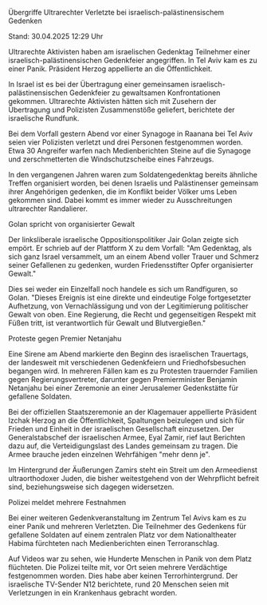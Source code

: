 
Übergriffe Ultrarechter
Verletzte bei israelisch-palästinensischem Gedenken


Stand: 30.04.2025 12:29 Uhr


Ultrarechte Aktivisten haben am israelischen Gedenktag Teilnehmer einer israelisch-palästinensischen Gedenkfeier angegriffen. In Tel Aviv kam es zu einer Panik. Präsident Herzog appellierte an die Öffentlichkeit.



In Israel ist es bei der Übertragung einer gemeinsamen israelisch-palästinensischen Gedenkfeier zu gewaltsamen Konfrontationen gekommen. Ultrarechte Aktivisten hätten sich mit Zusehern der Übertragung und Polizisten Zusammenstöße geliefert, berichtete der israelische Rundfunk.


Bei dem Vorfall gestern Abend vor einer Synagoge in Raanana bei Tel Aviv seien vier Polizisten verletzt und drei Personen festgenommen worden. Etwa 30 Angreifer warfen nach Medienberichten Steine auf die Synagoge und zerschmetterten die Windschutzscheibe eines Fahrzeugs. 


In den vergangenen Jahren waren zum Soldatengedenktag bereits ähnliche Treffen organisiert worden, bei denen Israelis und Palästinenser gemeinsam ihrer Angehörigen gedenken, die im Konflikt beider Völker ums Leben gekommen sind. Dabei kommt es immer wieder zu Ausschreitungen ultrarechter Randalierer. 

Golan spricht von organisierter Gewalt


Der linksliberale israelische Oppositionspolitiker Jair Golan zeigte sich empört. Er schrieb auf der Plattform X zu dem Vorfall: "Am Gedenktag, als sich ganz Israel versammelt, um an einem Abend voller Trauer und Schmerz seiner Gefallenen zu gedenken, wurden Friedensstifter Opfer organisierter Gewalt."


Dies sei weder ein Einzelfall noch handele es sich um Randfiguren, so Golan. "Dieses Ereignis ist eine direkte und eindeutige Folge fortgesetzter Aufhetzung, von Vernachlässigung und von der Legitimierung politischer Gewalt von oben. Eine Regierung, die Recht und gegenseitigen Respekt mit Füßen tritt, ist verantwortlich für Gewalt und Blutvergießen."

Proteste gegen Premier Netanjahu


Eine Sirene am Abend markierte den Beginn des israelischen Trauertags, der landesweit mit verschiedenen Gedenkfeiern und Friedhofsbesuchen begangen wird. In mehreren Fällen kam es zu Protesten trauernder Familien gegen Regierungsvertreter, darunter gegen Premierminister Benjamin Netanjahu bei einer Zeremonie an einer Jerusalemer Gedenkstätte für gefallene Soldaten.


Bei der offiziellen Staatszeremonie an der Klagemauer appellierte Präsident Izchak Herzog an die Öffentlichkeit, Spaltungen beizulegen und sich für Frieden und Einheit in der israelischen Gesellschaft einzusetzen. Der Generalstabschef der israelischen Armee, Eyal Zamir, rief laut Berichten dazu auf, die Verteidigungslast des Landes gemeinsam zu tragen. Die Armee brauche jeden einzelnen Wehrfähigen "mehr denn je".


Im Hintergrund der Äußerungen Zamirs steht ein Streit um den Armeedienst ultraorthodoxer Juden, die bisher weitestgehend von der Wehrpflicht befreit sind, beziehungsweise sich dagegen widersetzen.

Polizei meldet mehrere Festnahmen


Bei einer weiteren Gedenkveranstaltung im Zentrum Tel Avivs kam es zu einer Panik und mehreren Verletzten. Die Teilnehmer des Gedenkens für gefallene Soldaten auf einem zentralen Platz vor dem Nationaltheater Habima fürchteten nach Medienberichten einen Terroranschlag.


Auf Videos war zu sehen, wie Hunderte Menschen in Panik von dem Platz flüchteten. Die Polizei teilte mit, vor Ort seien mehrere Verdächtige festgenommen worden. Dies habe aber keinen Terrorhintergrund. Der israelische TV-Sender N12 berichtete, rund 20 Menschen seien mit Verletzungen in ein Krankenhaus gebracht worden.

